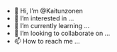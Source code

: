 - 👋 Hi, I’m @Kaitunzonen
- 👀 I’m interested in ...
- 🌱 I’m currently learning ...
- 💞️ I’m looking to collaborate on ...
- 📫 How to reach me ...

<!---
Kaitunzonen/Kaitunzonen is a ✨ special ✨ repository because its `README.md` (this file) appears on your GitHub profile.
You can click the Preview link to take a look at your changes.
--->

